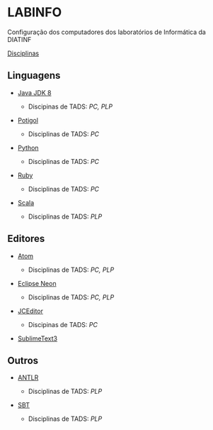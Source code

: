# LABINFO
Configuração dos computadores dos laboratórios de Informática da DIATINF

[Disciplinas](/disciplinas.md)


## Linguagens

  + [Java JDK 8](/software/Java8.md)
    + Discipinas de TADS: _PC, PLP_

  + [Potigol](https://github.com/potigol/potigol)
    + Disciplinas de TADS: _PC_

  + [Python](/software/Python.md)
    + Disciplinas de TADS: _PC_

  + [Ruby](/software/Ruby.md)
    + Disciplinas de TADS: _PC_
    
  + [Scala](/software/Scala.md)
    + Disciplinas de TADS: _PLP_

## Editores

  + [Atom](/software/Atom.md)
    + Disciplinas de TADS: _PC, PLP_

  + [Eclipse Neon](http://ubuntuhandbook.org/index.php/2016/01/how-to-install-the-latest-eclipse-in-ubuntu-16-04-15-10/)
    + Disciplinas de TADS: _PC, PLP_
     
  + [JCEditor](https://github.com/cristian-henrique/JCEditor)
    + Discipinas de TADS:  *PC*
    
  + [SublimeText3](/software/SublimeText3.md)
    
    
  

## Outros

  + [ANTLR](/software/Antlr.md)
    + Disciplinas de TADS: *PLP*
    
  + [SBT](/software/sbt.md)
    + Disciplinas de TADS: *PLP*

